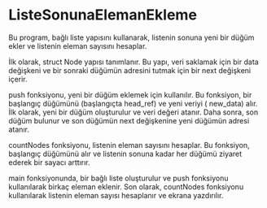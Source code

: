 # ListeSonunaElemanEkleme
Bu program, bağlı liste yapısını kullanarak, listenin sonuna yeni bir düğüm ekler ve listenin eleman sayısını hesaplar.

İlk olarak, struct Node yapısı tanımlanır. Bu yapı, veri saklamak için bir data değişkeni ve bir sonraki düğümün adresini tutmak için bir next değişkeni içerir.

push fonksiyonu, yeni bir düğüm eklemek için kullanılır. Bu fonksiyon, bir başlangıç düğümünü (başlangıçta head_ref) ve yeni veriyi ( new_data) alır. İlk olarak, yeni bir düğüm oluşturulur ve veri değeri atanır. Daha sonra, son düğüm bulunur ve son düğümün next değişkenine yeni düğümün adresi atanır.

countNodes fonksiyonu, listenin eleman sayısını hesaplar. Bu fonksiyon, başlangıç düğümünü alır ve listenin sonuna kadar her düğümü ziyaret ederek bir sayacı arttırır.

main fonksiyonunda, bir bağlı liste oluşturulur ve push fonksiyonu kullanılarak birkaç eleman eklenir. Son olarak, countNodes fonksiyonu kullanılarak listenin eleman sayısı hesaplanır ve ekrana yazdırılır.
